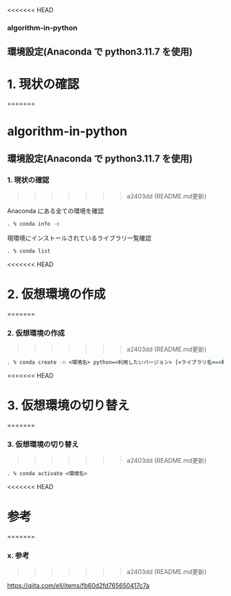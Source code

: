 <<<<<<< HEAD
### algorithm-in-python

## 環境設定(Anaconda で python3.11.7 を使用)

# 1. 現状の確認
=======
# algorithm-in-python

## 環境設定(Anaconda で python3.11.7 を使用)

### 1. 現状の確認
>>>>>>> a2403dd (README.md更新)

Anaconda にある全ての環境を確認

```cmd
. % conda info -e
```

現環境にインストールされているライブラリ一覧確認

```cmd
. % conda list
```

<<<<<<< HEAD
# 2. 仮想環境の作成
=======
### 2. 仮想環境の作成
>>>>>>> a2403dd (README.md更新)

```cmd
. % conda create -n <環境名> python=<利用したいバージョン> [<ライブラリ名>=<利用したいバージョン>]
```

<<<<<<< HEAD
# 3. 仮想環境の切り替え
=======
### 3. 仮想環境の切り替え
>>>>>>> a2403dd (README.md更新)

```cmd
. % conda activate <環境名>
```

<<<<<<< HEAD
# 参考
=======
### x. 参考
>>>>>>> a2403dd (README.md更新)

https://qiita.com/ell/items/fb60d2fd765650417c7a
